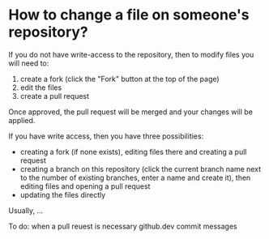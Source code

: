 # How to change a file on someone's repository?

If you do not have write-access to the repository, then to modify files you will need to:
1) create a fork (click the "Fork" button at the top of the page)
2) edit the files
3) create a pull request

Once approved, the pull request will be merged and your changes will be applied.<br>

If you have write access, then you have three possibilities:
* creating a fork (if none exists), editing files there and creating a pull request
* creating a branch on this repository (click the current branch name next to the number of existing branches, enter a name and create it), then editing files and opening a pull request
* updating the files directly

Usually, ...

To do:
when a pull reuest is necessary
github.dev
commit messages
